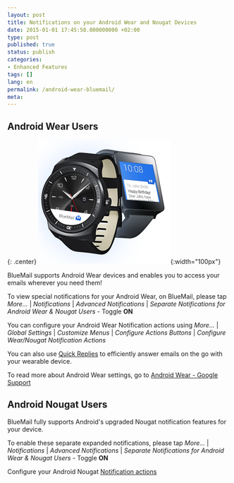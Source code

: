 ```yaml
---
layout: post
title: Notifications on your Android Wear and Nougat Devices
date: 2015-01-01 17:45:58.000000000 +02:00
type: post
published: true
status: publish
categories:
- Enhanced Features
tags: []
lang: en
permalink: /android-wear-bluemail/
meta:
---
```


## Android Wear Users

{: .center}
![Android Wear BlueMail](/assets/android_wear_smart_watch_blue.png){:width="100px"}

BlueMail supports Android Wear devices and enables you to access your emails wherever you need them!

To view special notifications for your Android Wear, on BlueMail, please tap *More...* \| *Notifications* \| *Advanced Notifications* \| *Separate Notifications for Android Wear &amp; Nougat Users* - Toggle **ON**

You can configure your Android Wear Notification actions using *More...* \| *Global Settings* \| *Customize Menus* \| *Configure Actions Buttons* \| *Configure Wear/Nougat Notification Actions*

You can also use [Quick Replies](/use-quick-replies/) to efficiently answer emails on the go with your wearable device.

To read more about Android Wear settings, go to [Android Wear - Google Support](https://support.google.com/androidwear/answer/6056843?hl=en/)

## Android Nougat Users

BlueMail fully supports Android's upgraded Nougat notification features for your device.

To enable these separate expanded notifications, please tap *More...* \| *Notifications* \| *Advanced Notifications* \| *Separate Notifications for Android Wear &amp; Nougat Users* - Toggle **ON**

Configure your Android Nougat [Notification actions](/notifications-actions/)